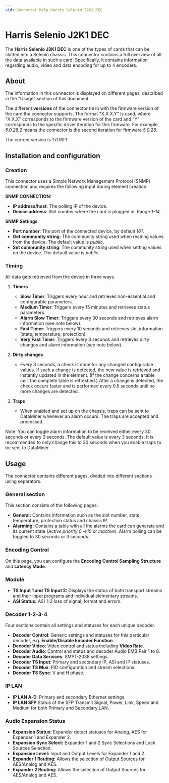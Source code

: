 ```yaml
---
uid: Connector_help_Harris_Selenio_J2K1_DEC
---
```


# Harris Selenio J2K1 DEC

The **Harris Selenio J2K1 DEC** is one of the types of cards that can be slotted into a Selenio chassis. This connector contains a full overview of all the data available in such a card. Specifically, it contains information regarding audio, video and data encoding for up to 4 encoders.

## About

The information in this connector is displayed on different pages, described in the "Usage" section of this document.

The different **versions** of the connector tie in with the firmware version of the card the connector supports. The format "X.X.X.Y" is used, where "X.X.X" corresponds to the firmware version of the card and "Y" corresponds to the specific driver iteration for this firmware. For example, *5.0.28.2* means the connector is the second iteration for firmware *5.0.28.*

The current version is *1.0.90.1*

## Installation and configuration

### Creation

This connector uses a Simple Network Management Protocol (SNMP) connection and requires the following input during element creation:

**SNMP CONNECTION:**

- **IP address/host**: The polling IP of the device.
- **Device address**: Slot number where the card is plugged in. Range *1-14*

**SNMP Settings**:

- **Port number**: The port of the connected device, by default *161*.
- **Get community string**: The community string used when reading values from the device. The default value is *public*.
- **Set community string**: The community string used when setting values on the device. The default value is *public*.

### Timing

All data gets retrieved from the device in three ways.

1. **Timers**

   - **Slow Timer**: Triggers every hour and retrieves non-essential and configurable parameters.
   - **Medium Timer**: Triggers every 15 minutes and retrieves status parameters.
   - **Alarm Slow Timer**: Triggers every 30 seconds and retrieves alarm information (see note below).
   - **Fast Timer**: Triggers every 10 seconds and retrieves slot information (state, temperature, protection).
   - **Very Fast Timer**: Triggers every 3 seconds and retrieves dirty changes and alarm information (see note below).

1. **Dirty changes**

   - Every 3 seconds, a check is done for any changed configurable values. If such a change is detected, the new value is retrieved and instantly updated in the element. (If the change concerns a table cell, the complete table is refreshed.) After a change is detected, the check occurs faster and is performed every 0.5 seconds until no more changes are detected.

1. **Traps**

   - When enabled and set up on the chassis, traps can be sent to DataMiner whenever an alarm occurs. The traps are accepted and processed.

Note: You can toggle alarm information to be received either every 30 seconds or every 3 seconds. The default value is every 3 seconds. It is recommended to only change this to 30 seconds when you enable traps to be sent to DataMiner.

## Usage

The connector contains different pages, divided into different sections using separators.

### General section

This section consists of the following pages:

- **General:** Contains information such as the slot number, state, temperature, protection status and chassis IP.
- **Alarming:** Contains a table with all the alarms the card can generate and its current state (*Active priority 0* -\>*10* or *Inactive*). Alarm polling can be toggled to 30 seconds or 3 seconds.

### Encoding Control

On this page, you can configure the **Encoding Control Sampling Structure** and **Latency Mode**.

### Module

- **TS Input 1 and TS Input 2:** Displays the status of both transport streams and their input programs and individual elementary streams.
- **ASI Status:** ASI 1-2 loss of signal, format and errors.

### Decoder 1-2-3-4

Four sections contain all settings and statuses for each unique decoder.

- **Decoder Control**: Generic settings and statuses for this particular decoder, e.g. **Enable/Disable Encoder Function**.
- **Decoder Video**: Video control and status including **Video Rate**.
- **Decoder Audio**: Control and status and decoder Audio EMB Pair 1 to 8.
- **Decoder Data Services**: SMPT-2038 settings.
- **Decoder TS Input**: Primary and secondary IP, ASI and IP statuses.
- **Decoder TS Mux**: PID configuration and stream selections.
- **Decoder TS Sync**: V and H phase.

### IP LAN

- **IP LAN A-D**: Primary and secondary Ethernet settings.
- **IP LAN SFP** Status of the SFP Transmit Signal, Power, Link, Speed and Medium for both Primary and Secondary LAN.

### Audio Expansion Status

- **Expansion Status:** Expander detect statuses for Analog, AES for Expander 1 and Expander 2.
- **Expansion Sync Select:** Expander 1 and 2 Sync Selections and Lock Sources Selection.
- **Expansion Level:** Input and Output Levels for Expander 1 and 2.
- **Expander 1 Routing:** Allows the selection of Output Sources for AES/Analog and AES.
- **Expander 2 Routing:** Allows the selection of Output Sources for AES/Analog and AES.
